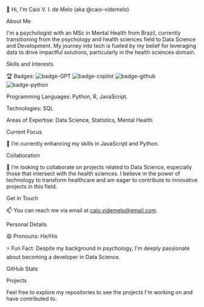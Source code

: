 👋 Hi, I'm Caio V. I. de Melo (aka @caio-videmelo)

About Me

I'm a psychologist with an MSc in Mental Health from Brazil, currently transitioning from the psychology and health sciences field to Data Science and Development. My journey into tech is fueled by my belief for leveraging data to drive impactful solutions, particularly in the health sciences domain.

Skills and Interests

:trophy: Badges: ![badge-GPT](https://github.com/user-attachments/assets/bd4b4a71-6a20-48e5-9649-f715eae614f3)
![badge-copilot](https://github.com/user-attachments/assets/4a0253eb-cd7d-4343-a0a6-49fb86471297)
![badge-github](https://github.com/user-attachments/assets/4ca1208f-b26e-4d46-8979-eb8541ce8505)
![badge-python](https://github.com/user-attachments/assets/be5cb11c-dc6d-46ed-a7fe-6986b84c9420)


Programming Languages: Python, R, JavaScript.

Technologies: SQL

Areas of Expertise: Data Science, Statistics, Mental Health

Current Focus

🌱 I’m currently enhancing my skills in JavaScript and Python.

Collaboration

💞️ I’m looking to collaborate on projects related to Data Science, especially those that intersect with the health sciences. I believe in the power of technology to transform healthcare and am eager to contribute to innovative projects in this field.

Get in Touch

📫 You can reach me via email at caio.videmelo@gmail.com.

Personal Details

😄 Pronouns: He/His

⚡ Fun Fact: Despite my background in psychology, I'm deeply passionate about becoming a developer in Data Science.

GitHub Stats

Projects

Feel free to explore my repositories to see the projects I'm working on and have contributed to.
